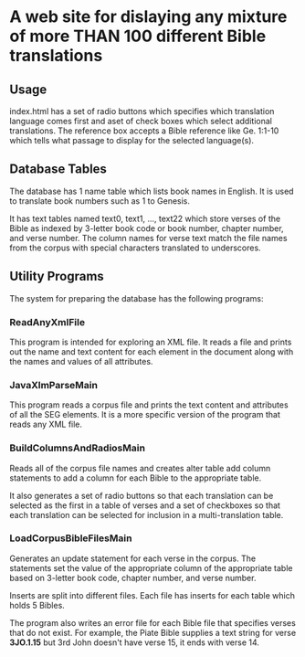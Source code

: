 # A web site for dislaying any mixture of more THAN 100 different Bible translations #

## Usage ##

index.html has a set of radio buttons which specifies which
translation language comes first and aset of check boxes which select
additional translations.  The reference box accepts a Bible reference
like Ge. 1:1-10 which tells what passage to display for the selected
language(s).

## Database Tables ##

The database has 1 name table which lists book names in English.  It is used to translate book numbers such as 1 to Genesis.  

It has text tables named text0, text1, ..., text22  which store verses of the Bible as indexed by 3-letter book code or book number, chapter number, and verse number.  The column names for verse text match the file names from the corpus with special characters translated to underscores.

## Utility Programs ##

The system for preparing the database has the following programs:

### ReadAnyXmlFile ###

This program is intended for exploring an XML file.  It reads a file and  prints out the name and text content for each element in the document along with the names and values of all attributes.

### JavaXlmParseMain ###

This program reads a corpus file and prints the text content and attributes of all the SEG elements.  It is a more specific version of the program that reads any XML file.

### BuildColumnsAndRadiosMain ###

Reads all of the corpus file names and creates alter table add column statements to add a column for each Bible to the appropriate table.

It also generates a set of radio buttons so that each translation can be selected as the first in a table of verses and a set of checkboxes so that each translation can be selected for inclusion in a multi-translation table.

### LoadCorpusBibleFilesMain ###

Generates an update statement for each verse in the corpus.  The statements set the value of the appropriate column of the appropriate table based on 3-letter book code, chapter number, and verse number.

Inserts are split into different files. Each file has inserts for each table which holds 5 Bibles.

The program also writes an error file for each Bible file that specifies verses that do not exist.  For example,
the Piate Bible supplies a text string for verse **3JO.1.15** but 3rd John doesn't have verse 15, it ends with verse 14.